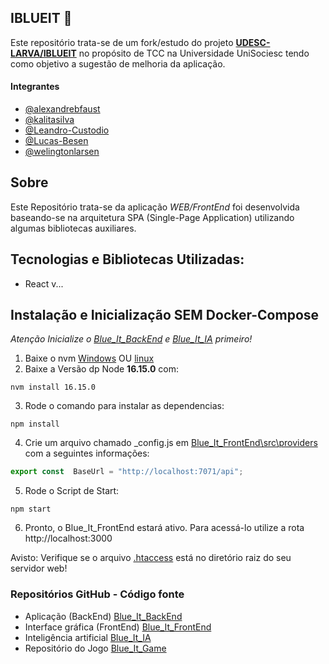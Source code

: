## IBLUEIT 🐬
Este repositório trata-se de um fork/estudo do projeto **[UDESC-LARVA/IBLUEIT](https://github.com/UDESC-LARVA/IBLUEIT)** no propósito de TCC na Universidade UniSociesc tendo como objetivo a sugestão de melhoria da aplicação.

#### Integrantes
- [@alexandrebfaust](https://github.com/alexandrebfaust) 
- [@kalitasilva](https://github.com/kalitasilva) 
- [@Leandro-Custodio](https://github.com/Leandro-Custodio) 
- [@Lucas-Besen](https://github.com/Lucas-Besen) 
- [@welingtonlarsen](https://github.com/welingtonlarsen) 

## Sobre
Este Repositório trata-se da aplicação *WEB/FrontEnd* foi desenvolvida baseando-se na arquitetura SPA (Single-Page Application) utilizando algumas bibliotecas auxiliares.

## Tecnologias e Bibliotecas Utilizadas:
- React v...

## Instalação e Inicialização SEM Docker-Compose
*Atenção Inicialize o [Blue_It_BackEnd](https://github.com/unisocisec/Blue_It_BackEnd) e [Blue_It_IA](https://github.com/unisocisec/Blue_It_IA) primeiro!*
1. Baixe o nvm [Windows](https://github.com/coreybutler/nvm-windows/releases) OU [linux](https://github.com/nvm-sh/nvm)
2. Baixe a Versão dp Node <strong>16.15.0</strong> com:
```
nvm install 16.15.0
```
3. Rode o comando para instalar as dependencias:
```
npm install
```
4. Crie um arquivo chamado _config.js em [Blue_It_FrontEnd\src\providers](https://github.com/unisocisec/Blue_It_FrontEnd/tree/master/src/providers) com a seguintes informações:
```javascript
export const  BaseUrl = "http://localhost:7071/api";
```
5. Rode o Script de Start:
```
npm start
```
6. Pronto, o Blue_It_FrontEnd estará ativo. Para acessá-lo utilize a rota http://localhost:3000

Avisto: Verifique se o arquivo [.htaccess](https://github.com/unisocisec/Blue_It_FrontEnd/blob/master/build/.htaccess) está no diretório raiz do seu servidor web!

### Repositórios GitHub - Código fonte
- Aplicação (BackEnd) [Blue_It_BackEnd](https://github.com/unisocisec/Blue_It_BackEnd)
- Interface gráfica (FrontEnd) [Blue_It_FrontEnd](https://github.com/unisocisec/blue_It_front)
- Inteligência artificial [Blue_It_IA](https://github.com/unisocisec/Blue_It_IA)
- Repositório do Jogo [Blue_It_Game](https://github.com/unisocisec/Blue_It_Game)
